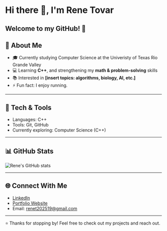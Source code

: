 # Hi there 👋, I'm Rene Tovar
Welcome to my GitHub! 🚀
---

## 🌱 About Me
- 🎓 Currently studying Computer Science at the Univeristy of Texas Rio Grande Valley
- 💻 Learning **C++**, and strengthening my **math & problem-solving** skills
- 📚 Interested in **[insert topics: algorithms, biology, AI, etc.]**
- ⚡ Fun fact: I enjoy running. 

---

## 🔧 Tech & Tools
- Languages: C++
- Tools: Git, GitHub  
- Currently exploring: Computer Science (C++)

---

## 📊 GitHub Stats
![Rene's GitHub stats](https://github-readme-stats.vercel.app/api?username=YOUR_USERNAME&show_icons=true&theme=radical)

---

## 🌐 Connect With Me
- [LinkedIn](https://www.linkedin.com/in/YOUR-LINK)  
- [Portfolio Website](https://YOUR-WEBSITE.com)  
- Email: renet202519@gmail.com 
---

⭐️ Thanks for stopping by! Feel free to check out my projects and reach out.  
